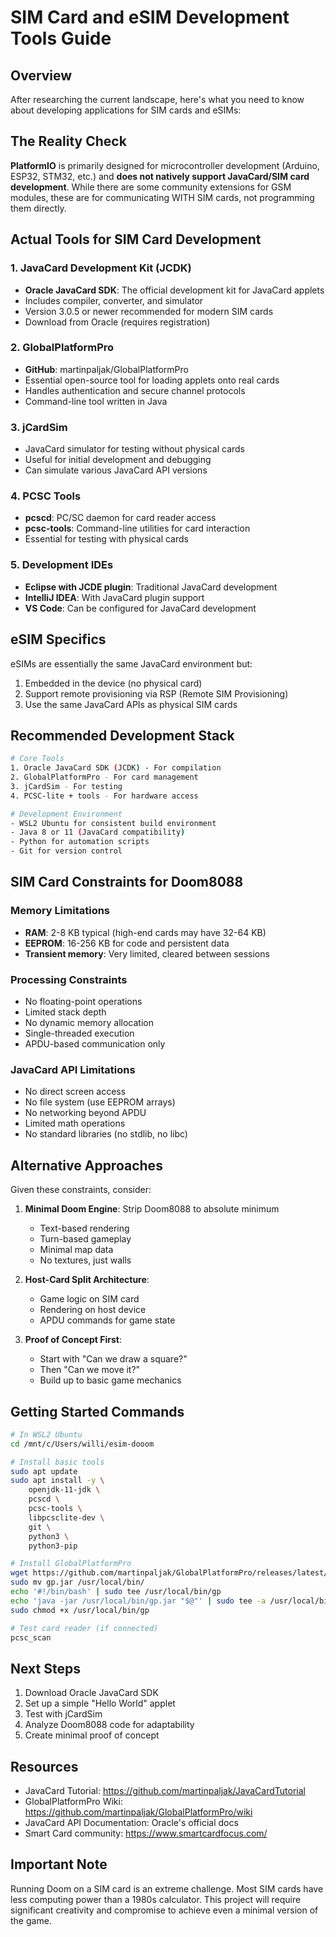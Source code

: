 # SIM Card and eSIM Development Tools Guide

## Overview

After researching the current landscape, here's what you need to know about developing applications for SIM cards and eSIMs:

## The Reality Check

**PlatformIO** is primarily designed for microcontroller development (Arduino, ESP32, STM32, etc.) and **does not natively support JavaCard/SIM card development**. While there are some community extensions for GSM modules, these are for communicating WITH SIM cards, not programming them directly.

## Actual Tools for SIM Card Development

### 1. JavaCard Development Kit (JCDK)
- **Oracle JavaCard SDK**: The official development kit for JavaCard applets
- Includes compiler, converter, and simulator
- Version 3.0.5 or newer recommended for modern SIM cards
- Download from Oracle (requires registration)

### 2. GlobalPlatformPro
- **GitHub**: martinpaljak/GlobalPlatformPro
- Essential open-source tool for loading applets onto real cards
- Handles authentication and secure channel protocols
- Command-line tool written in Java

### 3. jCardSim
- JavaCard simulator for testing without physical cards
- Useful for initial development and debugging
- Can simulate various JavaCard API versions

### 4. PCSC Tools
- **pcscd**: PC/SC daemon for card reader access
- **pcsc-tools**: Command-line utilities for card interaction
- Essential for testing with physical cards

### 5. Development IDEs
- **Eclipse with JCDE plugin**: Traditional JavaCard development
- **IntelliJ IDEA**: With JavaCard plugin support
- **VS Code**: Can be configured for JavaCard development

## eSIM Specifics

eSIMs are essentially the same JavaCard environment but:
1. Embedded in the device (no physical card)
2. Support remote provisioning via RSP (Remote SIM Provisioning)
3. Use the same JavaCard APIs as physical SIM cards

## Recommended Development Stack

```bash
# Core Tools
1. Oracle JavaCard SDK (JCDK) - For compilation
2. GlobalPlatformPro - For card management
3. jCardSim - For testing
4. PCSC-lite + tools - For hardware access

# Development Environment
- WSL2 Ubuntu for consistent build environment
- Java 8 or 11 (JavaCard compatibility)
- Python for automation scripts
- Git for version control
```

## SIM Card Constraints for Doom8088

### Memory Limitations
- **RAM**: 2-8 KB typical (high-end cards may have 32-64 KB)
- **EEPROM**: 16-256 KB for code and persistent data
- **Transient memory**: Very limited, cleared between sessions

### Processing Constraints
- No floating-point operations
- Limited stack depth
- No dynamic memory allocation
- Single-threaded execution
- APDU-based communication only

### JavaCard API Limitations
- No direct screen access
- No file system (use EEPROM arrays)
- No networking beyond APDU
- Limited math operations
- No standard libraries (no stdlib, no libc)

## Alternative Approaches

Given these constraints, consider:

1. **Minimal Doom Engine**: Strip Doom8088 to absolute minimum
   - Text-based rendering
   - Turn-based gameplay
   - Minimal map data
   - No textures, just walls

2. **Host-Card Split Architecture**:
   - Game logic on SIM card
   - Rendering on host device
   - APDU commands for game state

3. **Proof of Concept First**:
   - Start with "Can we draw a square?"
   - Then "Can we move it?"
   - Build up to basic game mechanics

## Getting Started Commands

```bash
# In WSL2 Ubuntu
cd /mnt/c/Users/willi/esim-dooom

# Install basic tools
sudo apt update
sudo apt install -y \
    openjdk-11-jdk \
    pcscd \
    pcsc-tools \
    libpcsclite-dev \
    git \
    python3 \
    python3-pip

# Install GlobalPlatformPro
wget https://github.com/martinpaljak/GlobalPlatformPro/releases/latest/download/gp.jar
sudo mv gp.jar /usr/local/bin/
echo '#!/bin/bash' | sudo tee /usr/local/bin/gp
echo 'java -jar /usr/local/bin/gp.jar "$@"' | sudo tee -a /usr/local/bin/gp
sudo chmod +x /usr/local/bin/gp

# Test card reader (if connected)
pcsc_scan
```

## Next Steps

1. Download Oracle JavaCard SDK
2. Set up a simple "Hello World" applet
3. Test with jCardSim
4. Analyze Doom8088 code for adaptability
5. Create minimal proof of concept

## Resources

- JavaCard Tutorial: https://github.com/martinpaljak/JavaCardTutorial
- GlobalPlatformPro Wiki: https://github.com/martinpaljak/GlobalPlatformPro/wiki
- JavaCard API Documentation: Oracle's official docs
- Smart Card community: https://www.smartcardfocus.com/

## Important Note

Running Doom on a SIM card is an extreme challenge. Most SIM cards have less computing power than a 1980s calculator. This project will require significant creativity and compromise to achieve even a minimal version of the game.
